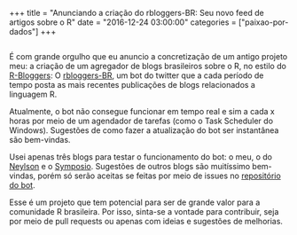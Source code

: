 +++
title = "Anunciando a criação do rbloggers-BR: Seu novo feed de artigos sobre o R"
date = "2016-12-24 03:00:00"
categories = ["paixao-por-dados"]
+++

<article class="blog-post"> <p><img src="https://pbs.twimg.com/profile_images/812516944041668608/r0iERhbF.jpg" alt=""></p> <p>&#xC9; com grande orgulho que eu anuncio a concretiza&#xE7;&#xE3;o de um antigo projeto meu: a cria&#xE7;&#xE3;o de um agregador de blogs brasileiros sobre o R, no estilo do <a href="https://www.r-bloggers.com/">R-Bloggers</a>: O <a href="https://twitter.com/rbloggersbr">rbloggers-BR</a>, um bot do twitter que a cada per&#xED;odo de tempo posta as mais recentes publica&#xE7;&#xF5;es de blogs relacionados a linguagem R.</p> <p>Atualmente, o bot n&#xE3;o consegue funcionar em tempo real e sim a cada x horas por meio de um agendador de tarefas (como o Task Scheduler do Windows). Sugest&#xF5;es de como fazer a atualiza&#xE7;&#xE3;o do bot ser instant&#xE2;nea s&#xE3;o bem-vindas.</p> <p>Usei apenas tr&#xEA;s blogs para testar o funcionamento do bot: o meu, o do <a href="http://neylsoncrepalde.github.io/">Neylson</a> e o <a href="https://blog.symposio.com.br/">Symposio</a>. Sugest&#xF5;es de outros blogs s&#xE3;o muit&#xED;ssimo bem-vindas, por&#xE9;m s&#xF3; ser&#xE3;o aceitas se feitas por meio de issues no <a href="https://github.com/sillasgonzaga/rbloggers-BR">reposit&#xF3;rio do bot</a>.</p> <p>Esse &#xE9; um projeto que tem potencial para ser de grande valor para a comunidade R brasileira. Por isso, sinta-se a vontade para contribuir, seja por meio de pull requests ou apenas com ideias e sugest&#xF5;es de melhorias.</p> </article>
